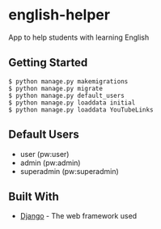 # english-helper
App to help students with learning English

## Getting Started

```
$ python manage.py makemigrations
$ python manage.py migrate
$ python manage.py default_users
$ python manage.py loaddata initial
$ python manage.py loaddata YouTubeLinks
```

## Default Users

* user (pw:user)
* admin (pw:admin)
* superadmin (pw:superadmin)


## Built With

* [Django](https://www.djangoproject.com/) - The web framework used
